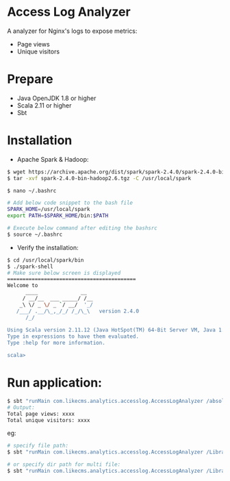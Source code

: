 Access Log Analyzer
=================================

A analyzer for Nginx's logs to expose metrics:
  + Page views
  + Unique visitors

Prepare
=================================
- Java OpenJDK 1.8 or higher
- Scala 2.11 or higher
- Sbt

Installation
=================================
- Apache Spark & Hadoop:
```bash
$ wget https://archive.apache.org/dist/spark/spark-2.4.0/spark-2.4.0-bin-hadoop2.6.tgz
$ tar -xvf spark-2.4.0-bin-hadoop2.6.tgz -C /usr/local/spark
```
```bash
$ nano ~/.bashrc

# Add below code snippet to the bash file
SPARK_HOME=/usr/local/spark
export PATH=$SPARK_HOME/bin:$PATH
```
```bash
# Execute below command after editing the bashsrc
$ source ~/.bashrc
```
- Verify the installation:
```bash
$ cd /usr/local/spark/bin
$ ./spark-shell
# Make sure below screen is displayed
==========================================
Welcome to
      ____              __
     / __/__  ___ _____/ /__
    _\ \/ _ \/ _ `/ __/  '_/
   /___/ .__/\_,_/_/ /_/\_\   version 2.4.0
      /_/
         
Using Scala version 2.11.12 (Java HotSpot(TM) 64-Bit Server VM, Java 1.8.0_121)
Type in expressions to have them evaluated.
Type :help for more information.

scala>
```

Run application:
=================================
```bash
$ sbt "runMain com.likecms.analytics.accesslog.AccessLogAnalyzer /absolute/path/to/access/log/dir/"
# Output:
Total page views: xxxx
Total unique visitors: xxxx
```
eg:
```bash
# specify file path:
$ sbt "runMain com.likecms.analytics.accesslog.AccessLogAnalyzer /Library/Logs/nginx/error.log"

# or specify dir path for multi file:
$ sbt "runMain com.likecms.analytics.accesslog.AccessLogAnalyzer /Library/Logs/nginx/"
```
